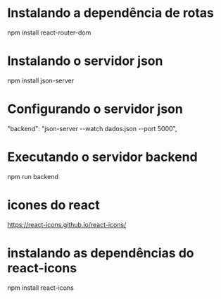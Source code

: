 # Instalando a dependência de rotas 
npm install react-router-dom

# Instalando o servidor json
npm install json-server

# Configurando o servidor json
"backend": "json-server --watch dados.json --port 5000",

  <!-- ./package.json/
  
    "scripts": {
    "dev": "vite",
    "backend": "json-server --watch dados.json --port 5000",
    "build": "vite build",
    "lint": "eslint .",
    "preview": "vite preview"
  }, -->

# Executando o servidor backend
npm run backend

# icones do react 
https://react-icons.github.io/react-icons/

# instalando as dependências do react-icons
npm install react-icons
